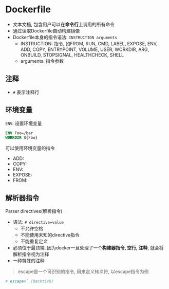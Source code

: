 # Dockerfile

- 文本文档, 包含用户可以在**命令行**上调用的所有命令
- 通过读取Dockerfile自动构建镜像
- Dockerfile本身的指令语法: `INSTRUCTION arguments`
  - INSTRUCTION: 指令, 如FROM, RUN, CMD, LABEL, EXPOSE, ENV, ADD, COPY, ENTRYPOINT, VOLUME, USER, WORKDIR, ARG, ONBUILD, STOPSIGNAL, HEALTHCHECK, SHELL
  - arguments: 指令参数

## 注释

- `#` 表示注释行

## 环境变量

`ENV`: 设置环境变量

```dockerfile
ENV Foo=/bar
WORKDIR ${Foo}
```

可以使用环境变量的指令

- ADD:
- COPY:
- ENV:
- EXPOSE:
- FROM:

## 解析器指令

Parser directives(解析指令)

- 语法: `# directive=value`
  - 不允许空格
  - 不能使用未知的directive指令
  - 不能重复定义
- 必须位于最顶端,  因为docker一旦处理了一个**构建器指令, 空行, 注释**, 就会将解析指令视为注释
- 一种特殊的注释

> escape是一个可识别的指令, 用来定义转义符, 以escape指令为例

```dockerfile
# escape=` (backtick)
```

## 
